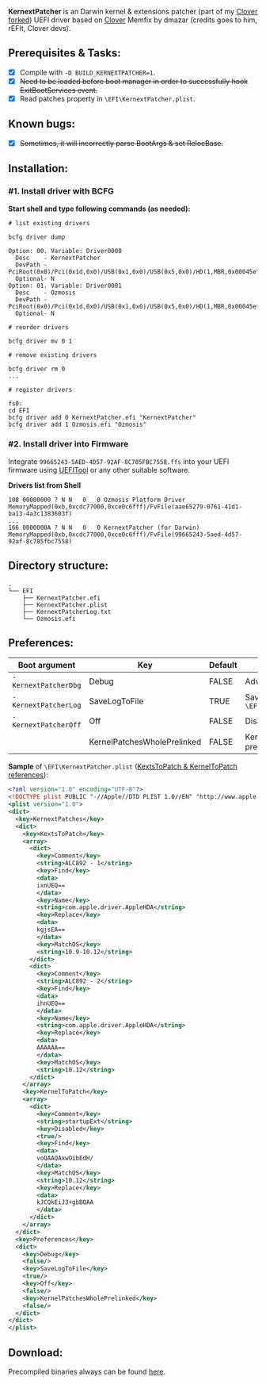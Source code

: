 **KernextPatcher** is an Darwin kernel & extensions patcher (part of my [Clover forked](https://github.com/cecekpawon/CloverPkg)) UEFI driver based on [Clover](https://sourceforge.net/p/cloverefiboot/) Memfix by dmazar (credits goes to him, rEFIt, Clover devs).

## Prerequisites & Tasks:

- [x] Compile with `-D BUILD_KERNEXTPATCHER=1`.
- [x] ~~Need to be loaded before boot manager in order to successfully hook ExitBootServices event.~~
- [x] Read patches property in `\EFI\KernextPatcher.plist`.

## Known bugs:

- [x] ~~Sometimes, it will incorrectly parse BootArgs & set RelocBase.~~

## Installation:

### \#1. Install driver with BCFG

**Start shell and type following commands (as needed):**

```
# list existing drivers

bcfg driver dump

Option: 00. Variable: Driver0000
  Desc    - KernextPatcher
  DevPath - PciRoot(0x0)/Pci(0x1d,0x0)/USB(0x1,0x0)/USB(0x5,0x0)/HD(1,MBR,0x00045ef5,0x1000,0x64000)/\EFI\KernextPatcher.efi
  Optional- N
Option: 01. Variable: Driver0001
  Desc    - Ozmosis
  DevPath - PciRoot(0x0)/Pci(0x1d,0x0)/USB(0x1,0x0)/USB(0x5,0x0)/HD(1,MBR,0x00045ef5,0x1000,0x64000)/\EFI\Ozmosis.efi
  Optional- N

# reorder drivers

bcfg driver mv 0 1

# remove existing drivers

bcfg driver rm 0
...

# register drivers

fs0:
cd EFI
bcfg driver add 0 KernextPatcher.efi "KernextPatcher"
bcfg driver add 1 Ozmosis.efi "Ozmosis"
```
### \#2. Install driver into Firmware

Integrate `99665243-5AED-4D57-92AF-8C785FBC7558.ffs` into your UEFI firmware using [UEFITool](https://github.com/LongSoft/UEFITool) or any other suitable software.

**Drivers list from Shell**
```
108 00000000 ? N N   0   0 Ozmosis Platform Driver      MemoryMapped(0xb,0xcdc77000,0xce0c6fff)/FvFile(aae65279-0761-41d1-ba13-4a3c1383603f)
...
166 0000000A ? N N   0   0 KernextPatcher (for Darwin)  MemoryMapped(0xb,0xcdc77000,0xce0c6fff)/FvFile(99665243-5aed-4d57-92af-8c785fbc7558)
```

## Directory structure:
```
.
└── EFI
    ├── KernextPatcher.efi
    ├── KernextPatcher.plist
    ├── KernextPatcherLog.txt
    └── Ozmosis.efi
```

## Preferences:

| Boot argument | Key | Default | Description |
| --- | --- | --- | --- |
| `-KernextPatcherDbg` | Debug | FALSE | Advanced logging |
| `-KernextPatcherLog` | SaveLogToFile | TRUE | Save log to `\EFI\KernextPatcherLog.txt` |
| `-KernextPatcherOff` | Off | FALSE | Disable patcher |
|| KernelPatchesWholePrelinked | FALSE | KernelToPatch the whole prelinked / just kernel |

**Sample** of `\EFI\KernextPatcher.plist` ([KextsToPatch & KernelToPatch references](https://github.com/cecekpawon/CloverPkg/wiki/Config)):
```xml
<?xml version="1.0" encoding="UTF-8"?>
<!DOCTYPE plist PUBLIC "-//Apple//DTD PLIST 1.0//EN" "http://www.apple.com/DTDs/PropertyList-1.0.dtd">
<plist version="1.0">
<dict>
  <key>KernextPatches</key>
  <dict>
    <key>KextsToPatch</key>
    <array>
      <dict>
        <key>Comment</key>
        <string>ALC892 - 1</string>
        <key>Find</key>
        <data>
        ixnUEQ==
        </data>
        <key>Name</key>
        <string>com.apple.driver.AppleHDA</string>
        <key>Replace</key>
        <data>
        kgjsEA==
        </data>
        <key>MatchOS</key>
        <string>10.9-10.12</string>
      </dict>
      <dict>
        <key>Comment</key>
        <string>ALC892 - 2</string>
        <key>Find</key>
        <data>
        ihnUEQ==
        </data>
        <key>Name</key>
        <string>com.apple.driver.AppleHDA</string>
        <key>Replace</key>
        <data>
        AAAAAA==
        </data>
        <key>MatchOS</key>
        <string>10.12</string>
      </dict>
    </array>
    <key>KernelToPatch</key>
    <array>
      <dict>
        <key>Comment</key>
        <string>startupExt</string>
        <key>Disabled</key>
        <true/>
        <key>Find</key>
        <data>
        voQAAQAxwOibEdH/
        </data>
        <key>MatchOS</key>
        <string>10.12</string>
        <key>Replace</key>
        <data>
        kJCQkEiJ3+gbBQAA
        </data>
      </dict>
    </array>
  </dict>
  <key>Preferences</key>
  <dict>
    <key>Debug</key>
    <false/>
    <key>SaveLogToFile</key>
    <true/>
    <key>Off</key>
    <false/>
    <key>KernelPatchesWholePrelinked</key>
    <false/>
  </dict>
</dict>
</plist>
```

## Download:

Precompiled binaries always can be found [here](https://1drv.ms/f/s!AjxLshYT0HDug0JUmVUbr1B-r0rh).